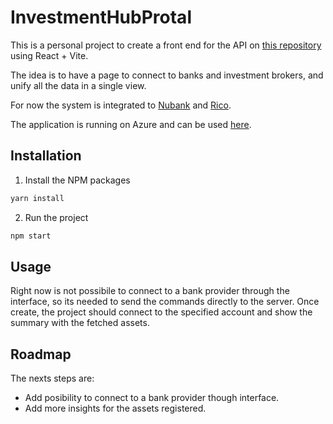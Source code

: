 # InvestmentHubProtal

This is a personal project to create a front end for the API on [this repository](https://github.com/VictorBalbo/InvestmentHubServer) using React + Vite.

The idea is to have a page to connect to banks and investment brokers, and unify all the data in a single view.

For now the system is integrated to [Nubank](https://app.nubank.com.br/) and [Rico](https://www.rico.com.vc/login/).

The application is running on Azure and can be used [here](https://investmenthub.azurewebsites.net/).

## Installation

1. Install the NPM packages

```bash
yarn install
```

2. Run the project

```bash
npm start
```

## Usage
Right now is not possibile to connect to a bank provider through the interface, so its needed to send the commands directly to the server.
Once create, the project should connect to the specified account and show the summary with the fetched assets.

## Roadmap
The nexts steps are:
* Add posibility to connect to a bank provider though interface.
* Add more insights for the assets registered.
